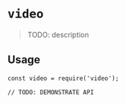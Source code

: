 # `video`

> TODO: description

## Usage

```
const video = require('video');

// TODO: DEMONSTRATE API
```
